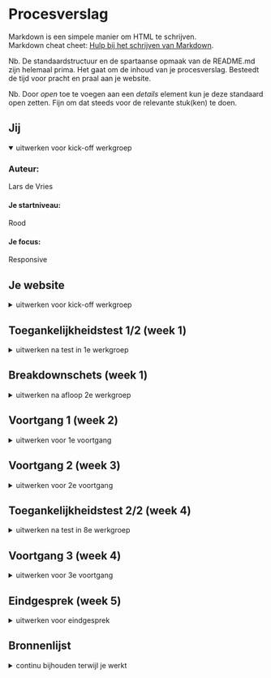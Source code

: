 # Procesverslag
Markdown is een simpele manier om HTML te schrijven.  
Markdown cheat cheet: [Hulp bij het schrijven van Markdown](https://github.com/adam-p/markdown-here/wiki/Markdown-Cheatsheet).

Nb. De standaardstructuur en de spartaanse opmaak van de README.md zijn helemaal prima. Het gaat om de inhoud van je procesverslag. Besteedt de tijd voor pracht en praal aan je website.

Nb. Door *open* toe te voegen aan een *details* element kun je deze standaard open zetten. Fijn om dat steeds voor de relevante stuk(ken) te doen.





## Jij

<details open>
  <summary>uitwerken voor kick-off werkgroep</summary>

  ### Auteur:
  Lars de Vries

  #### Je startniveau:
  Rood

  #### Je focus:
  Responsive
 
</details>





## Je website

<details>
  <summary>uitwerken voor kick-off werkgroep</summary>

  ### Je opdracht:
  Namaken van de Efteling website: https://www.efteling.com/nl

  #### Screenshot(s) van de eerste pagina (small screen): 
  Home pagina: https://www.efteling.com/nl

  <img src="readme-images/screenshot-home-pagina.jpg" width="175px" alt="home pagina efteling">

  #### Screenshot(s) van de tweede pagina (small screen):
  Herfst pagina: https://www.efteling.com/nl/park/seizoenen/herfst

  <img src="readme-images/screenshot-herfst-pagina.jpg" width="175px" alt="abonnement pagina efteling">
 
</details>



## Toegankelijkheidstest 1/2 (week 1)

<details>
  <summary>uitwerken na test in 1e werkgroep</summary>

  ### Bevindingen
  Lijst met je bevindingen die in de test naar voren kwamen:

  #### Concentratie (ballon)
  <img src="readme-images/toegankelijkheidstest-met-ballon.jpg" width="375px" alt="toegankelijkheidstest met ballon">
  
  Wanneer je werd afgeleid door de ballon was het heel lastig om tegelijkertijd te focussen op de informatie die op je beeldscherm staat. Hierdoor vermijd je eigenlijk direct hele lappen tekst. Het helpt enorm dat er plaatjes op de website staan zodat je wel onthoudt waar je was gebleven en wat je op de huidige pagina kan vinden.

  Hier een omschrijving van hoe het opgelost kan worden (met indien nodig afbeeldingen)
  Het zou helpen om de knoppen groter te maken zodat deze direct je aandacht trekken. Verder is het belangrijk om geen lange stukken tekst te gebruiken op je site, wanneer dit niet anders kan is het denk ik van belang om grote duidelijke koppen toe te voegen. Hiernaast helpt het om goede afbeeldingen te gebruiken die de tekst ondersteunen.

  #### Screenreader
  Hier korte omschrijving (met indien nodig afbeeldingen)
  Er zijn verschillende pagina's van de Efteling website getest met een screenreader. Wat voornamelijk opviel was dat je heel lang moet wachten, je kan niet snel door de pagina navigeren omdat je alles moet aanhoren. Verder hoor je bij elk element wat voor HTML tag dit element heeft.

  Hier een omschrijving van hoe het opgelost kan worden (met indien nodig afbeeldingen)
  Kritisch kijken naar welke content je wel en niet op de pagina wilt laten zien, overbodige informatie kan worden weggelaten. Verder is het ontzettend belangrijk om te letten op de juiste HTML tags zodat het duidelijk is wat wat is. Als laatste is het van belang om afbeeldingen een duidelijke 'alt' te geven zodat blinden/slechtzienden zich kunnen voortstellen wat er op de afbeeldingen te zien is.

  #### Muis en Toetsenbord 
  Hier korte omschrijving (met indien nodig afbeeldingen)
  De website is goed te besturen met behulp van alleen een toetsenbord. Het enige probleem waar tegenaan werd gelopen was dat je bij een nieuwe pagina steeds weer door de hele navigatie heen moet. De website heeft een hele uitgebreide navigatie met meerdere uitklapmenu's. Ik heb deze test slechts enkele minuten uitgevoerd maar werd in deze korte tijd al helemaal gek dat ik continu opnieuw door de navigatie moest gaan, dit is een probleem dat zeker opgelost dient te worden.

  Hier een omschrijving van hoe het opgelost kan worden (met indien nodig afbeeldingen)
  Het bovenstaande probleem zou kunnen worden opgelost door een knop toe te voegen met 'Skip to content'/'Ga naar de inhoud'. Door dit toe te voegen kunnen gebruikers de navigatie overslaan en scheelt dit een hoop tijd.

  #### Motoriek (shocks, elastiekjes)
  Hier korte omschrijving (met indien nodig afbeeldingen)
  Bevindingen elastiekjes: Wanneer je nog vinger vrij hebt dan is het nogsteeds gemakkelijk om door de website heen te navigeren. Pas wanneer je helemaal geen vingers meer kan gebruiken zorgt dit voor problemen. Wanneer dit het geval is kan je niet meer makkelijk op kleine knoppen klikken of klik je bijvoorbeeld op de verkeerde knop wanneer twee knoppen erg dicht tegen elkaar aan zitten.

  Bevindingen shocks: Wanneer het shockapparaat op de laagste stand stond was de website nog prima te besturen, heel af en toe maakte je een klein foutje door perongeluk ergens op te dubbelklikken. Op de hogere stand van het apparaat werd het wel lastig om de website normaal te kunnen besturen omdat je nauwelijks meer controle had over je hand, in combinatie met de touchpad van mijn laptop werd dit ontzettend lastig.

  Hier een omschrijving van hoe het opgelost kan worden (met indien nodig afbeeldingen)
  Voor gebruikers met zulke beperkingen is het wenselijk dat de verschillende knoppen op de website een groot formaat hebben en met genoeg ruimte van elkaar verwijderd zijn zodat er niet perongeluk op een verkeerde knop wordt geklikt.

  #### Visueel (brillen, contrast, kleurenblind, dark/light)
  <img src="readme-images/toegankelijkheidstest-met-bril.jpg" width="375px" alt="toegankelijkheidstest met bril">
  
  Hier korte omschrijving (met indien nodig afbeeldingen)
  Tijdens de toegankelijkheidstest zijn allereerst verschillende vormen van kleurenblindheid onderzocht. Bij al deze vormen was de content op de website goed te lezen. Dit had te maken met dat er door de hele website heen voldoende contrast werd gebruikt. Grote problemen kwamen naar voren bij het gebruik van de verschillende brillen (zwarte vlekken & wazig zicht), hierbij was het erg lastig om bijvoorbeeld je muis te volgen en om knoppen te vinden op het scherm. 
  
  Hier een omschrijving van hoe het opgelost kan worden (met indien nodig afbeeldingen)
  Primaire acties moeten heel duidelijk te herkennen zijn, dit kan worden gedaan door de knop extra groot te maken of door deze een opvallende kleur te geven.

</details>



## Breakdownschets (week 1)

<details>
  <summary>uitwerken na afloop 2e werkgroep</summary>

  ### de hele pagina: 
  <img src="readme-images/breakdownschets-home-pagina.jpg" width="175px" alt="breakdown van de home pagina">

  <img src="readme-images/breakdownschets-herfst-pagina.jpg" width="175px" alt="breakdown van de herfst pagina">

  ### dynamisch deel (bijv menu): 
  <img src="readme-images/breakdownschets-menu.jpg" width="175px" alt="breakdown het menu">

</details>





## Voortgang 1 (week 2)

<details>
  <summary>uitwerken voor 1e voortgang</summary>

  ### Stand van zaken
  hier dit ging goed & dit was lastig (neem ook screenshots op van delen van je website en code)

  <img src="readme-images/home-pagina-voortgangsgesprek-1.png" width="175px" alt="voortgang home pagina">

  <img src="readme-images/herfst-pagina-voortgangsgesprek-1.png" width="175px" alt="voortgang herfst pagina">


  Ik merkte de afgelopen twee weken dat het schrijven van HTML en het opzetten van de layout in CSS best gemakkelijk ging. Verder merk ik wel dat heel veel kennis van vorig jaar is weggezakt waardoor ik best wat moeite heb met sommige dingen. Met name veel kleinere zaken zoals dingen positioneren, uitlijnen etc kosten me redelijk wat moeite en hebben soms ook al tot flinke frustraties geleid.
  
  Toch heb ik in een korte tijd ook al veel nieuwe dingen geleerd, onder andere grid had ik hiervoor nog niet eerder gebruikt. De huiswerkopdrachten die wij voor elke les dienen te maken helpen erg bij het toepassen van deze nieuwe technieken, door de powerpoints van deze opdrachten naast mijn werk te houden is het een stuk makkelijker om deze nieuwe dingen toe te passen.

  Verder merk ik wel dat mijn document beter moet organiseren om het overzichtelijk te houden voor mijzelf. Op dit moment heb ik alles onder elkaar geschreven zonder eigenlijk een duidelijke structuur aan te houden, hierdoor merk ik dat ik nu al vaak moet zoeken om bepaalde code terug te vinden.


  ### Agenda voor meeting
  samen met je groepje opstellen

  | student 1      | student 2          | student 3    | student 4        |
  | ---            | ---                | ---          | ---              |
  | dit bespreken  | en dit             | en ik dit    | en dan ik dat    |
  | en dat ook nog | dit als er tijd is | nog een punt | dit wil ik zeker |
  | ...            | ...                | ...          | ...              |

  - Problemen met GitHub -> wanneer ik mijn gehele map op GitHub wil zetten geeft het aan dat de bestanden te zwaar zijn om deze te kunnen uploaden -> hoe kan ik dit oplossen?
  - Vragen naar een handige manier om CSS document overzichtelijk te houden.
  - Op sommige buttons pakt de margin het tot de tekst van de button ipv de border van de button -> hoe zorg ik ervoor dat het tot de border gaat?
  - De Efteling website gebruikt ::before om buttons de stylen, hoe werkt ::before precies?


  ### Verslag van meeting
  hier na afloop snel de uitkomsten van de meeting vastleggen


  - Uitleg gekregen over hoe studentassistenten hun CSS document overzichtelijk houden -> bovenaan alle algemene dingen, vervolgens steeds specifieker. Overal duidelijke koppen maken zodat je code gemakkelijk terug kan vinden.
  - Problemen met webite op GitHub zetten -> studentassistent heeft hierbij geholpen.
  - Studentassistent heeft GitHub Desktop voor mij geinstalleerd en juist ingesteld -> hier zie ik alle aanpassingen die ik heb gemaakt, deze kan ik vervolgens op GitHub zetten door eerst op 'commit to main' en vervolgens op 'push to origin' te klikken.

</details>





## Voortgang 2 (week 3)

<details>
  <summary>uitwerken voor 2e voortgang</summary>

  ### Stand van zaken
  hier dit ging goed & dit was lastig (neem ook screenshots op van delen van je website en code)

  <img src="readme-images/home-pagina-voortgangsgesprek-2.png" width="375px" alt="voortgang home pagina">

  <img src="readme-images/herfst-pagina-voortgangsgesprek-2.png" width="375px" alt="voortgang herfst pagina">

  Deze week heb ik ontzettend veel werk verzet. Vorige week heb ik de belangrijkste opmaak van mijn paginas voor klein scherm gemaakt. Deze week heb ik mij vervolgens meer gericht op het responsive maken van de website. Op bovenstaande screenshots is te zien hoe mijn twee pagina's er momenteel uit zien op groot scherm.
  
  Om eerlijk te zijn ging het responsive maken van deze pagina's over het algemeen best wel goed ondanks dat ik eigenlijk nog nooit met media queries heb gewerkt. Sommige punten kostte wel veel tijd om het precies naar wens te krijgen. Een voorbeeld hiervan was de responsive navbar, zonder de powerpoints van de huiswerkopdrachten was dit waarschijnlijk een stuk moeilijker geweest. Door rustig de verschillende stappen te volgen is het uiteindelijk toch gelukt om dit voor elkaar te krijgen, het eindresultaat ben ik ook erg tevreden mee!
  
  Als ik kijk naar de hoeveelheid werk wat ik nog moet verrichten denk ik dat ik erg goed op schema lig. De pagina's zien er naar mijn mening al redelijk 'af' uit waardoor ik mij vanaf nu kan richten op het toevoegen van kleine dingen en het verbeteren van hetgeen wat ik tot nu toe heb gemaakt.


  ### Agenda voor meeting
  De meeting van het tweede voortgangsgesprek heb ik helaas moeten missen aangezien ik die dag ziek was. Ik heb dit voortgangsgesprek persoonlijk ingehaald met een studentenassistent op 27-09-2022. Voorafgaand aan dit gesprek wilde ik de volgende punten behandelen:

  - Wat is de juiste manier om footer responsive te maken? -> is het maken van 2 verschillende footers oke?
  - Wat is de beste manier om een simpel lijntje toe te voegen? -> hr / div gebruiken?
  - Buttons -> mag je hier classes voor gebruiken?

  ### Verslag van meeting
  Hieronder zijn de belangrijkste uitkomsten van het voortgangsgesprek op een rijtje gezet:

  - Omdat ik op klein scherm details en summary heb gebruikt binnen mijn footer is de beste manier om deze responsive te maken inderdaad door 2 verschillende footers te maken (klein scherm met details & summary, groot scherm zonder)
  - Lijntje toevoegen kan op meerdere manieren -> makkelijkste manier is om ::after te gebruiken.
  - Outline binnen een button toevoegen is nu ook met ::after gedaan -> dit zou je ook met een dubbele box-shadow kunnen doen (was achteraf misschien makkelijker geweest).
  - Je mag op buttons alleen classes gebruiken als je in je code laat zien dat je andere selectoren (zoals :nth-of-type) begrijpt en meerdere malen gebruikt.

</details>





## Toegankelijkheidstest 2/2 (week 4)

<details>
  <summary>uitwerken na test in 8e werkgroep</summary>

  ### Bevindingen
  Lijst met je bevindingen die in de test naar voren kwamen (geef ook aan wat er verbeterd is):

  #### Screenreader
  Hier korte omschrijving (met indien nodig afbeeldingen)
  Het gebruiken van een screenreader op de pagina ging redelijk goed. Door overal juiste en semantische HTML te gebruiken is het logisch om door te pagina heen te gaan. Het enige minpunt waar ik tegenaan ben gelopen is dat de afbeeldingen soms lastig te begrijpen waren omdat de 'alt' beschrijving niet zo specifiek is. Ik kan mij voorstellen dat het voor blinden/slechtzienden daarom lastig te begrijpen is wat er exact op de afbeelding te zien is.

  Hier een omschrijving van hoe het opgelost kan worden (met indien nodig afbeeldingen)
  Het bovenstaande probleem kan gemakkelijk worden opgelost door goed te letten op het formuleren van een duidelijk 'alt'. Tijdens het coderen denk je hier vaak te snel over maar het is juist belangrijk om hier goed over na te denken zodat blinden/slechtzienden ondanks hun beperkingen de afbeeldingen kunnen begrijpen.

  #### Muis en Toetsenbord 
  Hier korte omschrijving (met indien nodig afbeeldingen)
  De website is goed te besturen met behulp van alleen een toetsenbord. Aan de website is nu een 'Ga naar content' knop toegevoegd die zichtbaar wordt wanneer je tabt, dit zorgt ervoor dat je gemakkelijk de navigatie kan overslaan zonder hier helemaal doorheen te moeten. Het enige grote probleem waar tegenaan werd gelopen is dat wanneer je op een klein scherm door de navigatie tabt zonder dat dit zichtbaar is op het scherm. Op dat moment is het dus niet duidelijk waar de focus op dat moment ligt. Verder is de focus state ook nog niet vormgegeven, deze heeft momenteel nog de standaard opmaak.

  Hier een omschrijving van hoe het opgelost kan worden (met indien nodig afbeeldingen)
  Het probleem van de navigatie kan worden opgelost door focus-whitin te gebruiken. Hiermee wordt de navigatie geopend wanneer hier focus op wordt gelegd.

  #### Motoriek (shocks, elastiekjes)
  Hier korte omschrijving (met indien nodig afbeeldingen)
  De buttons zijn groot genoeg om hier gemakkelijk op te kunnen klikken, ook is er voldoende ruimte tussen de verschillende buttons waardoor er niet perongeluk op een verkeerde knop wordt geklikt. Mogelijk staan de links in de footer wel iets te dicht onder elkaar.

  Hier een omschrijving van hoe het opgelost kan worden (met indien nodig afbeeldingen)
  Dit probleem kan simpel worden opgelost door de gap tussen de verschillende list items in de footer iets groter te maken. Op deze manier wordt er voorkomen dan gebruikers perongeluk op de verkeerde link klikken.

  #### Visueel (brillen, contrast, kleurenblind, dark/light). 
  Hier korte omschrijving (met indien nodig afbeeldingen)
  Opnieuw zijn verschillende vormen van kleurenblindheid onderzocht, bij al deze vormen was de content op de pagina goed zichtbaar. Overal op de verschillende paginas is namelijk voldoende contrast gebruikt. Het enige probleem waar tegenaan werd gelopen was bij het gebruik van de verschillende brillen (zwarte vlekken & wazig zicht), hierbij was het soms nogsteeds lastig om bepaalde knoppen te vinden op het scherm. De hover state van deze knoppen was wel vormgegeven maar dit is mogelijk te subtiel gedaan waardoor er te weinig onderscheid is tussen de verschillende states.

  Hier een omschrijving van hoe het opgelost kan worden (met indien nodig afbeeldingen)
  De hover state dient van de verschillende knoppen dient duidelijker te worden vormgegeven. Op dit moment wordt alleen de kleur iets donkerder, dit is mogelijk te weinig verschil. Dit probleem kan worden opgelost door het kleurverschil iets duidelijker te maken of door bijvoorbeeld de grootte van de knop aan te passen.
</details>





## Voortgang 3 (week 4)

<details>
  <summary>uitwerken voor 3e voortgang</summary>

  ### Stand van zaken
  hier dit ging goed & dit was lastig (neem ook screenshots op van delen van je website en code)

  <img src="readme-images/home-pagina-voortgangsgesprek-3.png" width="375px" alt="voortgang home pagina">

  <img src="readme-images/herfst-pagina-voortgangsgesprek-3.png" width="375px" alt="voortgang herfst pagina">

  De afgelopen weken heb ik mij vooral gericht op het volledig responsive maken van de website, zo
  Ik had deze week nog wat meer dingen willen toevoegen aan de website, uiteindelijk ben ik hier niet echt aan toegekomen omdat ik het vrij druk had met andere vakken. Om deze reden heb ik gekozen om mij voornamelijk te richten op de kleinere details en op de accessability van de website. Zo heb ik onder andere de focus & hover states van alle buttons duidelijker gemaakt, een skip to content knop toegevoegd en het een stuk makkelijker gemaakt om door de website heen te tabben. Hierbij liep ik eerst wel aan tegen het tabben door een menu, dit zorgde eerst voor een hoop hoofdpijn maar uiteindelijk is dit toch gelukt en is de website goed te gebruiken met alleen een toetsenbord.
  
  heze week heb ik mij voornamelijk gericht op accessability 

  ### Agenda voor meeting
  Mijn groepje had deze week geen punten die zij wilden behandelen tijdens het laatste voortgangsgesprek. Om deze reden worden hieronder alleen de punten opgesomd die ik tijdens dit gesprek wilde bespreken met de studentassistenten:

  - Problemen met GitHub -> custom fonts laden hier niet juist in waardoor alleen de laatste fallback font wordt weergegeven -> hoe kan ik dit oplossen?
  - Afbeeldingen uit de readme laden ook niet juist in op GitHub -> hoe kan ik dit oplossen?
  - Ik heb twee headers gebruikt -> is dit juist of moet dit op een andere manier?
  - HTML/CSS code doorlopen op fouten.

  ### Verslag van meeting
  hier na afloop snel de uitkomsten van de meeting vastleggen

  - Problemen met GitHub zijn verholpen -> fonts worden nu ook via GitHub goed weergegeven.
  - grid repeat in plaats van dingen meerdere keren herhalen -> staat iets netter in de code
  - nagaan of elke div die ik heb gebruikt echt noodzakelijk is

  - DRIE KOLOMMEN -> div veranderen in article?

</details>





## Eindgesprek (week 5)

<details>
  <summary>uitwerken voor eindgesprek</summary>

  ### Je uitkomst - karakteristiek screenshots:
  <img src="readme-images/dummy-plaatje.jpg" width="375px" alt="uitomst opdracht 1">


  ### Dit ging goed/Heb ik geleerd: 
  Korte omschrijving met plaatjes
  Ik ben erg tevreden over hetgeen wat ik heb opgeleverd voor dit vak. Tijdens het hele proces heb ik ontzettend veel nieuwe dingen geleerd zoals grid, before & after, responsive navbar,  accesibillity en nog veel meer. Ook had ik in het begin moeite met het niet kunnen gebruiken van classes, vorig jaar gooide ik namenlijk echt overal een class op om deze elementen vervolgens in CSS te kunnen selecteren. Door verplicht andere selectoren te gebruiken werd ik in het begin vaak erg gefrustreerd, maar nu aan het einde van dit vak merk ik juist hoe ontzettend handig het is.

  <img src="readme-images/dummy-plaatje.jpg" width="375px" alt="top">


  ### Dit was lastig/Is niet gelukt:
  Korte omschrijving met plaatjes
  Om eerlijk te zijn is eigenlijk heel veel wat ik wilde maken uiteindelijk wel gelukt, sommige dingen natuurlijk wel met iets meer moeite dan de andere dingen. Bijvoorbeeld het volledig responsive maken van de website heeft op sommige punten veel tijd gekost maar uiteindelijk ben ik toch erg tevreden met het resultaat.
  Ik heb wel gekozen om sommige lastige dingen van de Efteling website niet na te maken omdat ik bang was hier teveel tijd aan kwijt te zijn.
  <img src="readme-images/dummy-plaatje.jpg" width="375px" alt="bummer">
</details>





## Bronnenlijst

<details>
  <summary>continu bijhouden terwijl je werkt</summary>

  Nb. Wees specifiek ('css-tricks' als bron is bijv. niet specifiek genoeg).

  1. bron 1
  2. bron 2
  3. ...

</details>